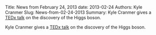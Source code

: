 Title: News from February 24, 2013
date: 2013-02-24
Authors: Kyle Cranmer
Slug: News-from-02-24-2013
Summary:  Kyle Cranmer gives a <a href="http//www.youtube.com/watch?v=Pv_DtHuj5Ds">TEDx talk</a> on the discovery of the Higgs boson.

 

 Kyle Cranmer gives a <a href="http//www.youtube.com/watch?v=Pv_DtHuj5Ds">TEDx talk</a> on the discovery of the Higgs boson.

 